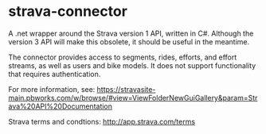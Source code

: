strava-connector
================

A .net wrapper around the Strava version 1 API, written in C#. Although the version 3 API will make this obsolete, it should be useful in the meantime.

The connector provides access to segments, rides, efforts, and effort streams, as well as users and bike models. It does not support functionality that requires authentication.

For more information, see:
https://stravasite-main.pbworks.com/w/browse/#view=ViewFolderNewGuiGallery&param=Strava%20API%20Documentation

Strava terms and condtions:
http://app.strava.com/terms
